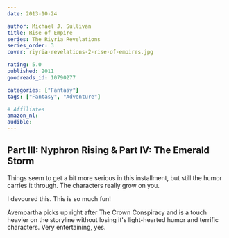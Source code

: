 ```yaml
---
date: 2013-10-24

author: Michael J. Sullivan
title: Rise of Empire
series: The Riyria Revelations
series_order: 3
cover: riyria-revelations-2-rise-of-empires.jpg

rating: 5.0
published: 2011
goodreads_id: 10790277

categories: ["Fantasy"]
tags: ["Fantasy", "Adventure"]

# Affiliates
amazon_nl: 
audible: 
---
```


## Part III: Nyphron Rising & Part IV: The Emerald Storm

Things seem to get a bit more serious in this installment, but still the humor carries it through. The characters really grow on you.

I devoured this. This is so much fun!

Avempartha picks up right after The Crown Conspiracy and is a touch heavier on the storyline without losing it's light-hearted humor and terrific characters. Very entertaining, yes.
